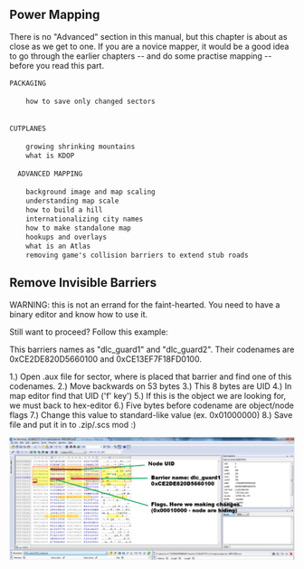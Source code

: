 
## Power Mapping

There is no "Advanced" section in this manual, but this chapter is about as close as we get to one.  If you are a novice mapper, it would be a good idea to go through the earlier chapters -- and do some practise mapping -- before you read this part.

```
PACKAGING

	how to save only changed sectors


CUTPLANES

	growing shrinking mountains
	what is KDOP
  
  ADVANCED MAPPING

	background image and map scaling
	understanding map scale
	how to build a hill
	internationalizing city names
	how to make standalone map
	hookups and overlays
	what is an Atlas
	removing game's collision barriers to extend stub roads

```

## Remove Invisible Barriers

WARNING:  this is not an errand for the faint-hearted.  You need to have a binary editor and know how to use it.

Still want to proceed?  Follow this example:

This barriers names as "dlc_guard1" and "dlc_guard2". Their codenames are 0xCE2DE820D5660100 and 0xCE13EF7F18FD0100.

1.) Open .aux file for sector, where is placed that barrier and find one of this codenames.
2.) Move backwards on 53 bytes
3.) This 8 bytes are UID
4.) In map editor find that UID ('f' key')
5.) If this is the object we are looking for, we must back to hex-editor 
6.) Five bytes before codename are object/node flags
7.) Change this value to standard-like value (ex. 0x01000000)
8.) Save file and put it in to .zip/.scs mod :)

![Screen Shot](img/BarrierEdit.png)
